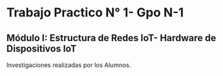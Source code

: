 # Trabajo Practico N° 1- Gpo N-1
## Módulo I: Estructura de Redes IoT- Hardware de Dispositivos IoT

Investigaciones realizadas por los Alumnos.